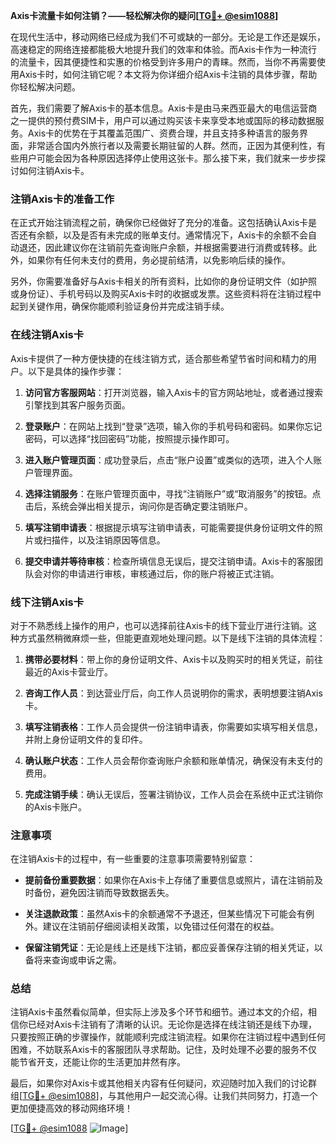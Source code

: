 **Axis卡流量卡如何注销？——轻松解决你的疑问[[TG💪+ @esim1088](https://t.me/s/esim1088)]**

在现代生活中，移动网络已经成为我们不可或缺的一部分。无论是工作还是娱乐，高速稳定的网络连接都能极大地提升我们的效率和体验。而Axis卡作为一种流行的流量卡，因其便捷性和实惠的价格受到许多用户的青睐。然而，当你不再需要使用Axis卡时，如何注销它呢？本文将为你详细介绍Axis卡注销的具体步骤，帮助你轻松解决问题。

首先，我们需要了解Axis卡的基本信息。Axis卡是由马来西亚最大的电信运营商之一提供的预付费SIM卡，用户可以通过购买该卡来享受本地或国际的移动数据服务。Axis卡的优势在于其覆盖范围广、资费合理，并且支持多种语言的服务界面，非常适合国内外旅行者以及需要长期驻留的人群。然而，正因为其便利性，有些用户可能会因为各种原因选择停止使用这张卡。那么接下来，我们就来一步步探讨如何注销Axis卡。

### 注销Axis卡的准备工作

在正式开始注销流程之前，确保你已经做好了充分的准备。这包括确认Axis卡是否还有余额，以及是否有未完成的账单支付。通常情况下，Axis卡的余额不会自动退还，因此建议你在注销前先查询账户余额，并根据需要进行消费或转移。此外，如果你有任何未支付的费用，务必提前结清，以免影响后续的操作。

另外，你需要准备好与Axis卡相关的所有资料，比如你的身份证明文件（如护照或身份证）、手机号码以及购买Axis卡时的收据或发票。这些资料将在注销过程中起到关键作用，确保你能顺利验证身份并完成注销手续。

### 在线注销Axis卡

Axis卡提供了一种方便快捷的在线注销方式，适合那些希望节省时间和精力的用户。以下是具体的操作步骤：

1. **访问官方客服网站**：打开浏览器，输入Axis卡的官方网站地址，或者通过搜索引擎找到其客户服务页面。
   
2. **登录账户**：在网站上找到“登录”选项，输入你的手机号码和密码。如果你忘记密码，可以选择“找回密码”功能，按照提示操作即可。

3. **进入账户管理页面**：成功登录后，点击“账户设置”或类似的选项，进入个人账户管理界面。

4. **选择注销服务**：在账户管理页面中，寻找“注销账户”或“取消服务”的按钮。点击后，系统会弹出相关提示，询问你是否确定要注销账户。

5. **填写注销申请表**：根据提示填写注销申请表，可能需要提供身份证明文件的照片或扫描件，以及注销原因等信息。

6. **提交申请并等待审核**：检查所填信息无误后，提交注销申请。Axis卡的客服团队会对你的申请进行审核，审核通过后，你的账户将被正式注销。

### 线下注销Axis卡

对于不熟悉线上操作的用户，也可以选择前往Axis卡的线下营业厅进行注销。这种方式虽然稍微麻烦一些，但能更直观地处理问题。以下是线下注销的具体流程：

1. **携带必要材料**：带上你的身份证明文件、Axis卡以及购买时的相关凭证，前往最近的Axis卡营业厅。

2. **咨询工作人员**：到达营业厅后，向工作人员说明你的需求，表明想要注销Axis卡。

3. **填写注销表格**：工作人员会提供一份注销申请表，你需要如实填写相关信息，并附上身份证明文件的复印件。

4. **确认账户状态**：工作人员会帮你查询账户余额和账单情况，确保没有未支付的费用。

5. **完成注销手续**：确认无误后，签署注销协议，工作人员会在系统中正式注销你的Axis卡账户。

### 注意事项

在注销Axis卡的过程中，有一些重要的注意事项需要特别留意：

- **提前备份重要数据**：如果你在Axis卡上存储了重要信息或照片，请在注销前及时备份，避免因注销而导致数据丢失。
  
- **关注退款政策**：虽然Axis卡的余额通常不予退还，但某些情况下可能会有例外。建议在注销前仔细阅读相关政策，以免错过任何潜在的权益。

- **保留注销凭证**：无论是线上还是线下注销，都应妥善保存注销的相关凭证，以备将来查询或申诉之需。

### 总结

注销Axis卡虽然看似简单，但实际上涉及多个环节和细节。通过本文的介绍，相信你已经对Axis卡注销有了清晰的认识。无论你是选择在线注销还是线下办理，只要按照正确的步骤操作，就能顺利完成注销流程。如果你在注销过程中遇到任何困难，不妨联系Axis卡的客服团队寻求帮助。记住，及时处理不必要的服务不仅能节省开支，还能让你的生活更加井然有序。

最后，如果你对Axis卡或其他相关内容有任何疑问，欢迎随时加入我们的讨论群组[[TG💪+ @esim1088](https://t.me/s/esim1088)]，与其他用户一起交流心得。让我们共同努力，打造一个更加便捷高效的移动网络环境！

[[TG💪+ @esim1088](https://t.me/s/esim1088) ![Image](https://i.postimg.cc/4NQfJmqS/Snipaste-2025-05-13-00-14-12.png)]